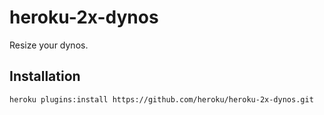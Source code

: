 # heroku-2x-dynos

Resize your dynos.

## Installation

```sh
heroku plugins:install https://github.com/heroku/heroku-2x-dynos.git
```